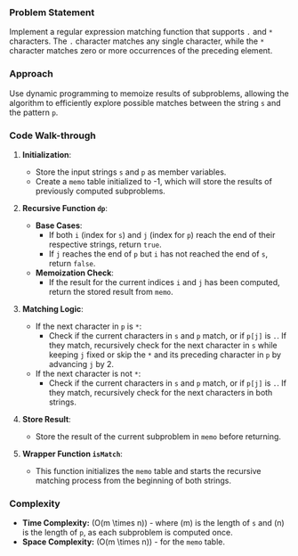 ### Problem Statement
Implement a regular expression matching function that supports `.` and `*` characters. The `.` character matches any single character, while the `*` character matches zero or more occurrences of the preceding element.

### Approach
Use dynamic programming to memoize results of subproblems, allowing the algorithm to efficiently explore possible matches between the string `s` and the pattern `p`.

### Code Walk-through
1. **Initialization**:
   - Store the input strings `s` and `p` as member variables.
   - Create a `memo` table initialized to -1, which will store the results of previously computed subproblems.

2. **Recursive Function `dp`**:
   - **Base Cases**:
     - If both `i` (index for `s`) and `j` (index for `p`) reach the end of their respective strings, return `true`.
     - If `j` reaches the end of `p` but `i` has not reached the end of `s`, return `false`.
   - **Memoization Check**:
     - If the result for the current indices `i` and `j` has been computed, return the stored result from `memo`.

3. **Matching Logic**:
   - If the next character in `p` is `*`:
     - Check if the current characters in `s` and `p` match, or if `p[j]` is `.`. If they match, recursively check for the next character in `s` while keeping `j` fixed or skip the `*` and its preceding character in `p` by advancing `j` by 2.
   - If the next character is not `*`:
     - Check if the current characters in `s` and `p` match, or if `p[j]` is `.`. If they match, recursively check for the next characters in both strings.

4. **Store Result**:
   - Store the result of the current subproblem in `memo` before returning.

5. **Wrapper Function `isMatch`**:
   - This function initializes the `memo` table and starts the recursive matching process from the beginning of both strings.

### Complexity
- **Time Complexity:** \(O(m \times n)\) - where \(m\) is the length of `s` and \(n\) is the length of `p`, as each subproblem is computed once.
- **Space Complexity:** \(O(m \times n)\) - for the `memo` table.
